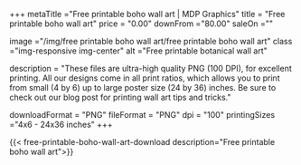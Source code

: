 +++
metaTitle ="Free printable boho wall art | MDP Graphics"
title = "Free printable boho wall art"
price = "0.00"
downFrom ="80.00"
saleOn =""

image ="/img/free printable boho wall art/free printable boho wall art"
class ="img-responsive img-center"
alt ="Free printable botanical wall art"


description = "These files are ultra-high quality PNG (100 DPI), for excellent printing. All our designs come in all print ratios, which allows you to print from small (4 by 6) up to large poster size (24 by 36) inches. Be sure to check out our blog post for printing wall art tips and tricks."

downloadFormat = "PNG"
fileFormat = "PNG"
dpi = "100"
printingSizes ="4x6 - 24x36 inches"
+++

{{< free-printable-boho-wall-art-download description="Free printable boho wall art">}}
